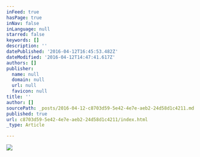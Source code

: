 ```yaml
---
inFeed: true
hasPage: true
inNav: false
inLanguage: null
starred: false
keywords: []
description: ''
datePublished: '2016-04-12T16:45:53.482Z'
dateModified: '2016-04-12T14:47:41.617Z'
authors: []
publisher:
  name: null
  domain: null
  url: null
  favicon: null
title: ''
author: []
sourcePath: _posts/2016-04-12-c8703d59-5e42-4e7e-aeb2-24d58d1c4211.md
published: true
url: c8703d59-5e42-4e7e-aeb2-24d58d1c4211/index.html
_type: Article

---
```

![](https://the-grid-user-content.s3-us-west-2.amazonaws.com/40e14e3e-e7a2-415c-952b-fd51ed25e57f.jpg)